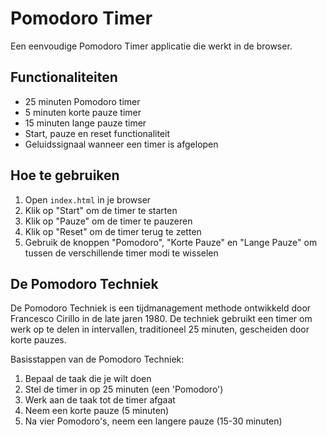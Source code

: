 # Pomodoro Timer

Een eenvoudige Pomodoro Timer applicatie die werkt in de browser.

## Functionaliteiten

- 25 minuten Pomodoro timer
- 5 minuten korte pauze timer
- 15 minuten lange pauze timer
- Start, pauze en reset functionaliteit
- Geluidssignaal wanneer een timer is afgelopen

## Hoe te gebruiken

1. Open `index.html` in je browser
2. Klik op "Start" om de timer te starten
3. Klik op "Pauze" om de timer te pauzeren
4. Klik op "Reset" om de timer terug te zetten
5. Gebruik de knoppen "Pomodoro", "Korte Pauze" en "Lange Pauze" om tussen de verschillende timer modi te wisselen

## De Pomodoro Techniek

De Pomodoro Techniek is een tijdmanagement methode ontwikkeld door Francesco Cirillo in de late jaren 1980. De techniek gebruikt een timer om werk op te delen in intervallen, traditioneel 25 minuten, gescheiden door korte pauzes. 

Basisstappen van de Pomodoro Techniek:
1. Bepaal de taak die je wilt doen
2. Stel de timer in op 25 minuten (een 'Pomodoro')
3. Werk aan de taak tot de timer afgaat
4. Neem een korte pauze (5 minuten)
5. Na vier Pomodoro's, neem een langere pauze (15-30 minuten) 